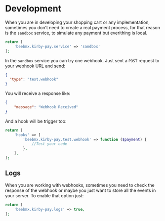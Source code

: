 # Development

When you are in developing your shopping cart or any implementation, sometimes you don't need to create a real payment process, for that reason is the `sandbox` service, to simulate any payment but everithing is local.

```php
return [
    'beebmx.kirby-pay.service' => 'sandbox'
];
```

In the `sandbox` service you can try one webhook. Just sent a `POST` request to your webhook URL and send:

```json
{
  "type": "test.webhook"
}
```

You will receive a response like:

```json
{
    "message": "Webhook Received"
}
```

And a hook will be trigger too:

```php
return [
    'hooks' => [
        'beebmx.kirby-pay.test.webhook' => function ($payment) {
            //Test your code
        },
    ],
];
```

## Logs

When you are working with webhooks, sometimes you need to check the response of the webhook or maybe you just want to store all the events in your server.
To enable that option just:

```php
return [
    'beebmx.kirby-pay.logs' => true,
];
```
